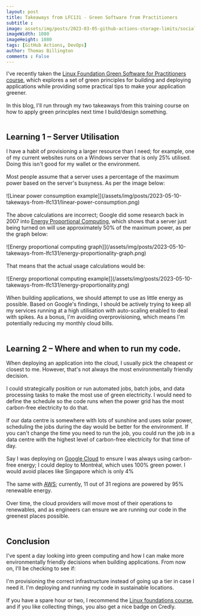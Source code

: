 ```yaml
---
layout: post
title: Takeaways from LFC131 - Green Software from Practitioners
subtitle :
image: assets/img/posts/2023-03-05-github-actions-storage-limits/social-media-post.png
imageWidth: 1080
imageHeight: 1080
tags: [GitHub Actions, DevOps]
author: Thomas Billington
comments : False
---
```

I've recently taken the [Linux Foundation Green Software for Practitioners course](https://training.linuxfoundation.org/training/green-software-for-practitioners-lfc131/), which explores a set of green principles for building and deploying applications while providing some practical tips to make your application greener.
<br/>
<br/>
In this blog, I'll run through my two takeaways from this training course on how to apply green principles next time I build/design something.
<br/>
<br/>

## Learning 1 – Server Utilisation

I have a habit of provisioning a larger resource than I need; for example, one of my current websites runs on a Windows server that is only 25% utilised. Doing this isn't good for my wallet or the environment.
<br/>
<br/>
Most people assume that a server uses a percentage of the maximum power based on the server's busyness. As per the image below:
<br/>
<br/>
![Linear power consumption example]](/assets/img/posts/2023-05-10-takeways-from-lfc131/linear-power-consumption.png)
<br/>
<br/>
The above calculations are incorrect; Google did some research back in 2007 into [Energy Proportional Computing](https://research.google/pubs/pub33387/), which shows that a server just being turned on will use approximately 50% of the maximum power, as per the graph below:
<br/>
<br/>
![Energy proportional computing graph]](/assets/img/posts/2023-05-10-takeways-from-lfc131/energy-proportionality-graph.png)
<br/>
<br/>
That means that the actual usage calculations would be:
<br/>
<br/>
![Energy proportional computing example]](/assets/img/posts/2023-05-10-takeways-from-lfc131/energy-proportionality.png)
<br/>
<br/>
When building applications, we should attempt to use as little energy as possible. Based on Google's findings, I should be actively trying to keep all my services running at a high utilisation with auto-scaling enabled to deal with spikes. As a bonus, I'm avoiding overprovisioning, which means I'm potentially reducing my monthly cloud bills.
<br/>
<br/>

## Learning 2 – Where and when to run my code.

When deploying an application into the cloud, I usually pick the cheapest or closest to me. However, that's not always the most environmentally friendly decision. 
<br/>
<br/>
I could strategically position or run automated jobs, batch jobs, and data processing tasks to make the most use of green electricity. I would need to define the schedule so the code runs when the power grid has the most carbon-free electricity to do that.
<br/>
<br/>
If our data centre is somewhere with lots of sunshine and uses solar power, scheduling the jobs during the day would be better for the environment. If you can't change the time you need to run the job, you could run the job in a data centre with the highest level of carbon-free electricity for that time of day.
<br/>
<br/>
Say I was deploying on [Google Cloud](https://cloud.google.com/sustainability/region-carbon) to ensure I was always using carbon-free energy; I could deploy to Montréal, which uses 100% green power. I would avoid places like Singapore which is only 4%
<br/>
<br/>
The same with [AWS](https://sustainability.aboutamazon.co.uk/environment/the-cloud?energyType=true); currently, 11 out of 31 regions are powered by 95% renewable energy.
<br/>
<br/>
Over time, the cloud providers will move most of their operations to renewables, and as engineers can ensure we are running our code in the greenest places possible.
<br/>
<br/>

## Conclusion

I've spent a day looking into green computing and how I can make more environmentally friendly decisions when building applications. From now on, I'll be checking to see if:
<br/>
<br/>
I'm provisioning the correct infrastructure instead of going up a tier in case I need it.
I'm deploying and running my code in sustainable locations.
<br/>
<br/>
If you have a spare hour or two, I recommend the [Linux foundations course](https://training.linuxfoundation.org/training/green-software-for-practitioners-lfc131/), and if you like collecting things, you also get a nice badge on Credly.